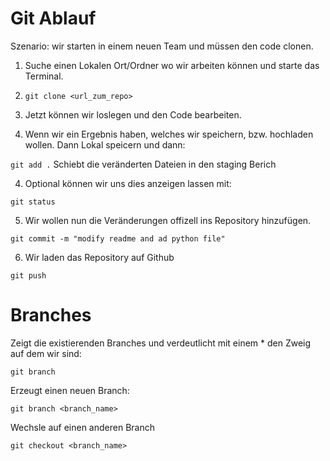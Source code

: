 # Git Ablauf

Szenario: wir starten in einem neuen Team und müssen den code clonen.

1. Suche einen Lokalen Ort/Ordner wo wir arbeiten können und starte das Terminal.

2. `git clone <url_zum_repo>`

3. Jetzt können wir loslegen und den Code bearbeiten.

4. Wenn wir ein Ergebnis haben, welches wir speichern, bzw. hochladen wollen.
Dann Lokal speicern und dann:

`git add .`
Schiebt die veränderten Dateien in den staging Berich

4. Optional können wir uns dies anzeigen lassen mit:

`git status`

5. Wir wollen nun die Veränderungen offizell ins Repository hinzufügen.

`git commit -m "modify readme and ad python file"`

6. Wir laden das Repository auf Github

`git push`


# Branches

Zeigt die existierenden Branches und verdeutlicht mit einem * den Zweig auf dem wir sind:

`git branch`

Erzeugt einen  neuen Branch:

`git branch <branch_name>`


Wechsle auf einen anderen Branch

`git checkout <branch_name>`